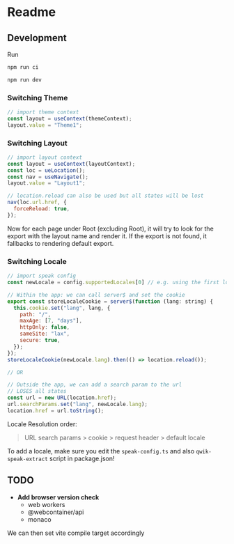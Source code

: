 # **Readme**

## Development

Run

```html
npm run ci
```

```html
npm run dev
```

### Switching Theme

```js
// import theme context
const layout = useContext(themeContext);
layout.value = "Theme1";
```

### Switching Layout

```js
// import layout context
const layout = useContext(layoutContext);
const loc = ueLocation();
const nav = useNavigate();
layout.value = "Layout1";

// location.reload can also be used but all states will be lost
nav(loc.url.href, {
  forceReload: true,
});
```

Now for each page under Root (excluding Root), it will try to look for the export with the layout name and render it. If the export is not found, it fallbacks to rendering default export.

### Switching Locale

```js
// import speak config
const newLocale = config.supportedLocales[0] // e.g. using the first locale

// Within the app: we can call server$ and set the cookie
export const storeLocaleCookie = server$(function (lang: string) {
  this.cookie.set("lang", lang, {
    path: "/",
    maxAge: [7, "days"],
    httpOnly: false,
    sameSite: "lax",
    secure: true,
  });
});
storeLocaleCookie(newLocale.lang).then(() => location.reload());

// OR

// Outside the app, we can add a search param to the url
// LOSES all states
const url = new URL(location.href);
url.searchParams.set("lang", newLocale.lang);
location.href = url.toString();
```

Locale Resolution order:

> URL search params > cookie > request header > default locale

To add a locale, make sure you edit the `speak-config.ts` and also `qwik-speak-extract` script in package.json!

## TODO

- **Add browser version check**
  - web workers
  - @webcontainer/api
  - monaco

We can then set vite compile target accordingly

